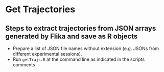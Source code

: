 # Get Trajectories

## Steps to extract trajectories from JSON arrays generated by Flika and save as R objects

- Prepare a list of JSON file names without extension (e.g. JSONs from different experimental sessions).
- Run `getTrajs.R` at the command line as indicated in the scripts comments

